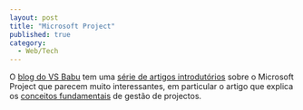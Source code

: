 ```yaml
---
layout: post
title: "Microsoft Project"
published: true
category:
  - Web/Tech
---
```

<p>O <a href="http://vsbabu.org/mt/">blog do VS Babu</a> tem uma <a href="http://vsbabu.org/mt/archives/2003/12/15/notes_on_microsoft_project_2000.html">série de artigos introdutórios</a> sobre o Microsoft Project que parecem muito interessantes, em particular o artigo que explica os <a href="http://vsbabu.org/mt/archives/2004/01/01/essential_theory.html">conceitos fundamentais</a> de gestão de projectos. </p>

